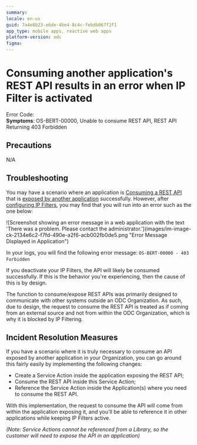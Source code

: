 ```yaml
---
summary: 
locale: en-us
guid: 7a4e8b23-e6de-4be4-8c4c-febdb067f2f1
app_type: mobile apps, reactive web apps
platform-version: odc
figma:
---
```


<h1>Consuming another application's REST API results in an error when IP Filter is activated</h1>

<p>Error Code:<br/>
<strong>Symptoms</strong>: OS-BERT-00000, Unable to consume REST API, REST API Returning 403 Forbidden</p>

<h2>Precautions</h2>

<p>N/A</p>

<h2>Troubleshooting</h2>

<p>You may have a scenario where an application is <a href="https://success.outsystems.com/documentation/outsystems_developer_cloud/integration_with_external_systems/consume_rest_apis/">Consuming a REST API</a> that is <a href="https://success.outsystems.com/documentation/outsystems_developer_cloud/integration_with_external_systems/exposing_rest_apis/expose_a_rest_api/">exposed by another application</a> successfully. However, after <a href="https://success.outsystems.com/documentation/outsystems_developer_cloud/managing_outsystems_platform_and_apps/configure_ip_filters/">configuring IP Filters</a>, you may find that you will run into an error such as the one below:</p>

<p>![Screenshot showing an error message in a web application with the text 'There was a problem. Please contact the administrator.'](images/im-image-ck-2134e6c2-f7fd-490e-a2f6-acb002fb0de5.png "Error Message Displayed in Application")</p>

<p>In your logs, you will find the following error message: <code class="editorCode">OS-BERT-00000 - 403 Forbidden</code></p>

<p>If you deactivate your IP Filters, the API will likely be consumed successfully. If this is the behavior you're experiencing, then the cause of this is by design.</p>

<p>The function to consume/expose REST APIs was primarily designed to communicate with other systems outside an ODC Organization. As such, due to design, the request to consume the REST API is treated as if coming from an external source and not from within the ODC Organization, which is why it is blocked by IP Filtering.</p>

<h2>Incident Resolution Measures</h2>

<p>If you have a scenario where it is truly necessary to consume an API exposed by another application in your Organization, you can go around this fairly easily by implementing the following changes:</p>

<ul>
    <li>Create a Service Action inside the application exposing the REST API;</li>
    <li>Consume the REST API inside this Service Action;</li>
    <li>Reference the Service Action inside the Application(s) where you need to consume the REST API.</li>
</ul>

<p>With this implementation, the request to consume the API will come from within the application exposing it, and you'll be able to reference it in other applications while keeping IP Filters active.</p>

<p><em>(Note: Service Actions cannot be referenced from a Library, so the customer will need to expose the API in an application)</em></p>
